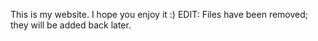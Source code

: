 This is my website. I hope you enjoy it :)
EDIT: Files have been removed; they will be added back later. 
